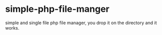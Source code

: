 # simple-php-file-manger
simple and single file php file manager, you drop it on the directory and it works.
